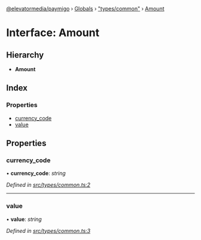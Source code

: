 [@elevatormedia/paymigo](../README.md) › [Globals](../globals.md) › ["types/common"](../modules/_types_common_.md) › [Amount](_types_common_.amount.md)

# Interface: Amount

## Hierarchy

-   **Amount**

## Index

### Properties

-   [currency_code](_types_common_.amount.md#currency_code)
-   [value](_types_common_.amount.md#value)

## Properties

### currency_code

• **currency_code**: _string_

_Defined in [src/types/common.ts:2](https://github.com/ELEVATORmedia/paymigo/blob/0815c8d/src/types/common.ts#L2)_

---

### value

• **value**: _string_

_Defined in [src/types/common.ts:3](https://github.com/ELEVATORmedia/paymigo/blob/0815c8d/src/types/common.ts#L3)_
